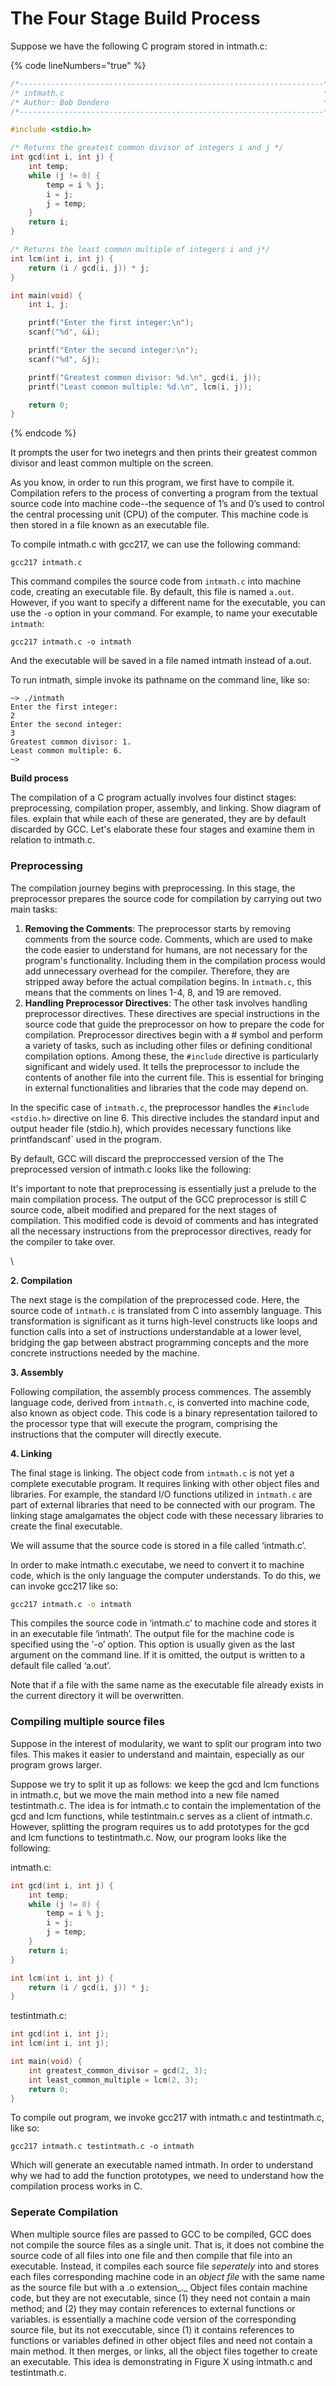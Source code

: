 # The Four Stage Build Process

Suppose we have the following C program stored in intmath.c:

{% code lineNumbers="true" %}
```c
/*--------------------------------------------------------------------*/
/* intmath.c                                                          */
/* Author: Bob Dondero                                                */
/*--------------------------------------------------------------------*/

#include <stdio.h>

/* Returns the greatest common divisor of integers i and j */
int gcd(int i, int j) {
    int temp;
    while (j != 0) {
        temp = i % j;
        i = j;
        j = temp;
    }
    return i;
}

/* Returns the least common multiple of integers i and j*/
int lcm(int i, int j) {
    return (i / gcd(i, j)) * j;
}

int main(void) {
    int i, j;

    printf("Enter the first integer:\n");
    scanf("%d", &i);

    printf("Enter the second integer:\n");
    scanf("%d", &j);

    printf("Greatest common divisor: %d.\n", gcd(i, j));
    printf("Least common multiple: %d.\n", lcm(i, j));

    return 0;
}

```
{% endcode %}

It prompts the user for two inetegrs and then prints their greatest common divisor and least common multiple on the screen.

As you know, in order to run this program, we first have to compile it. Compilation refers to the process of converting a program from the textual source code into machine code--the sequence of 1’s and 0’s used to control the central processing unit (CPU) of the computer. This machine code is then stored in a file known as an executable file.&#x20;

To compile intmath.c with gcc217, we can use the following command:

```
gcc217 intmath.c
```

This command compiles the source code from `intmath.c` into machine code, creating an executable file. By default, this file is named `a.out`. However, if you want to specify a different name for the executable, you can use the `-o` option in your command. For example, to name your executable `intmath`:

```
gcc217 intmath.c -o intmath 
```

And the executable will be saved in a file named intmath instead of a.out.&#x20;

To run intmath, simple invoke its pathname on the command line, like so:&#x20;

```
~> ./intmath
Enter the first integer:
2
Enter the second integer:
3
Greatest common divisor: 1.
Least common multiple: 6.
~> 
```

**Build process**

The compilation of a C program actually involves four distinct stages: preprocessing, compilation proper, assembly, and linking. Show diagram of files. explain that while each of these are generated, they are by default discarded by GCC. Let's elaborate these four stages and examine them in relation to intmath.c.&#x20;

### Preprocessing&#x20;

The compilation journey begins with preprocessing. In this stage, the preprocessor prepares the source code for compilation by carrying out two main tasks:

1. **Removing the Comments**: The preprocessor starts by removing comments from the source code. Comments, which are used to make the code easier to understand for humans, are not necessary for the program's functionality. Including them in the compilation process would add unnecessary overhead for the compiler. Therefore, they are stripped away before the actual compilation begins. In `intmath.c`, this means that the comments on lines 1-4, 8, and 19 are removed.
2. **Handling Preprocessor Directives**: The other task involves handling preprocessor directives. These directives are special instructions in the source code that guide the preprocessor on how to prepare the code for compilation. Preprocessor directives begin with a # symbol and perform a variety of tasks, such as including other files or defining conditional compilation options. Among these, the `#include` directive is particularly significant and widely used. It tells the preprocessor to include the contents of another file into the current file. This is essential for bringing in external functionalities and libraries that the code may depend on.

In the specific case of `intmath.c`, the preprocessor handles the `#include <stdio.h>` directive on line 6. This directive includes the standard input and output header file (stdio.h), which provides necessary functions like printfandscanf\` used in the program.

By default, GCC will discard the preproccessed version of the The preprocessed version of intmath.c looks like the following:

It's important to note that preprocessing is essentially just a prelude to the main compilation process. The output of the GCC preprocessor is still C source code, albeit modified and prepared for the next stages of compilation. This modified code is devoid of comments and has integrated all the necessary instructions from the preprocessor directives, ready for the compiler to take over.

\


**2. Compilation**

The next stage is the compilation of the preprocessed code. Here, the source code of `intmath.c` is translated from C into assembly language. This transformation is significant as it turns high-level constructs like loops and function calls into a set of instructions understandable at a lower level, bridging the gap between abstract programming concepts and the more concrete instructions needed by the machine.

**3. Assembly**

Following compilation, the assembly process commences. The assembly language code, derived from `intmath.c`, is converted into machine code, also known as object code. This code is a binary representation tailored to the processor type that will execute the program, comprising the instructions that the computer will directly execute.

**4. Linking**

The final stage is linking. The object code from `intmath.c` is not yet a complete executable program. It requires linking with other object files and libraries. For example, the standard I/O functions utilized in `intmath.c` are part of external libraries that need to be connected with our program. The linking stage amalgamates the object code with these necessary libraries to create the final executable.

We will assume that the source code is stored in a file called ‘intmath.c’.&#x20;

In order to make intmath.c executabe, we need to convert it to machine code, which is the only language the computer understands. To do this, we can invoke gcc217 like so:&#x20;

```bash
gcc217 intmath.c -o intmath
```

This compiles the source code in ‘intmath.c’ to machine code and stores it in an executable file ‘intmath’. The output file for the machine code is specified using the ‘-o’ option. This option is usually given as the last argument on the command line. If it is omitted, the output is written to a default file called ‘a.out’.&#x20;

Note that if a file with the same name as the executable file already exists in the current directory it will be overwritten.&#x20;

### Compiling multiple source files&#x20;

Suppose in the interest of modularity, we want to split our program into two files. This makes it easier to understand and maintain, especially as our program grows larger.&#x20;

Suppose we try to split it up as follows: we keep the gcd and lcm functions in intmath.c, but we move the main method into a new file named testintmath.c. The idea is for intmath.c to contain the implementation of the gcd and lcm functions, while testintmain.c serves as a client of intmath.c. However, splitting the program requires us to add prototypes for the gcd and lcm functions to testintmath.c. Now, our program looks like the following:&#x20;

intmath.c:

```c
int gcd(int i, int j) {
    int temp;
    while (j != 0) {
        temp = i % j;
        i = j;
        j = temp;
    } 
    return i;
} 

int lcm(int i, int j) {
    return (i / gcd(i, j)) * j;
}
```

testintmath.c:

```c
int gcd(int i, int j);
int lcm(int i, int j);

int main(void) {
    int greatest_common_divisor = gcd(2, 3);
    int least_common_multiple = lcm(2, 3);
    return 0; 
}
```



To compile out program, we invoke gcc217 with intmath.c and testintmath.c, like so:

```
gcc217 intmath.c testintmath.c -o intmath
```

Which will generate an executable named intmath. In order to understand why we had to add the function prototypes, we need to understand how the compilation process works in C.&#x20;

### Seperate Compilation

When multiple source files are passed to GCC to be compiled, GCC does not compile the source files as a single unit. That is, it does not combine the source code of all files into one file and then compile that file into an executable. Instead, it compiles each source file _seperately_ into and stores each files corresponding machine code in an _object file_ with the same name as the source file but with a .o extension_._ Object files contain machine code, but they are not executable, since (1) they need not contain a main method; and (2) they may contain references to external functions or variables.  is essentially a machine code version of the corresponding source file, but its not execcutable, since (1) it contains references to functions or variables defined in other object files and need not contain a main method.  It then merges, or links, all the object files together to create an executable. This idea is demonstrating in Figure X using intmath.c and testintmath.c.&#x20;

<figure><img src="../.gitbook/assets/Group 82.png" alt=""><figcaption></figcaption></figure>





<figure><img src="../.gitbook/assets/Group 81.png" alt=""><figcaption></figcaption></figure>
